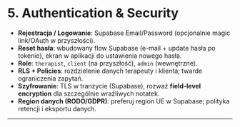 # 5. Authentication & Security
- **Rejestracja / Logowanie**: Supabase Email/Password (opcjonalnie magic link/OAuth w przyszłości).  
- **Reset hasła**: wbudowany flow Supabase (e-mail + update hasła po tokenie), ekran w aplikacji do ustawienia nowego hasła.  
- **Role**: `therapist`, `client` (na przyszłość), `admin` (wewnętrzne).  
- **RLS + Policies**: rozdzielenie danych terapeuty i klienta; twarde ograniczenia zapytań.  
- **Szyfrowanie**: TLS w tranzycie (Supabase), rozważ **field-level encryption** dla szczególnie wrażliwych notatek.  
- **Region danych (RODO/GDPR)**: preferuj region UE w Supabase; polityka retencji i eksportu danych.

---
